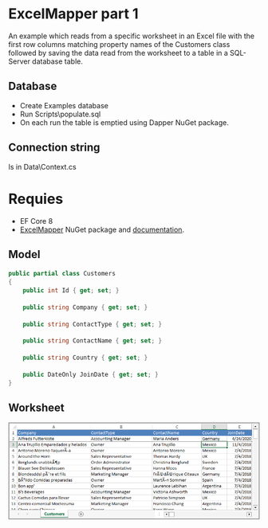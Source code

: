 ﻿# ExcelMapper part 1

An example which reads from a specific worksheet in an Excel file with the first row columns matching property names of the Customers class followed by saving the data read from the worksheet to a table in a SQL-Server database table.

## Database

- Create Examples database
- Run Scripts\populate.sql
- On each run the table is emptied using Dapper NuGet package.

## Connection string

Is in Data\Context.cs

# Requies

- EF Core 8
- [ExcelMapper](https://www.nuget.org/packages/ExcelMapper/5.2.568?_src=template) NuGet package and [documentation](https://github.com/mganss/ExcelMapper/tree/master).

## Model

```csharp
public partial class Customers
{
    public int Id { get; set; }

    public string Company { get; set; }

    public string ContactType { get; set; }

    public string ContactName { get; set; }

    public string Country { get; set; }

    public DateOnly JoinDate { get; set; }
}
```

## Worksheet

![Excel](assets/excel.png)